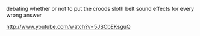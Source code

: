debating whether or not to put the croods sloth belt sound effects for every wrong answer

http://www.youtube.com/watch?v=5JSCbEKsguQ